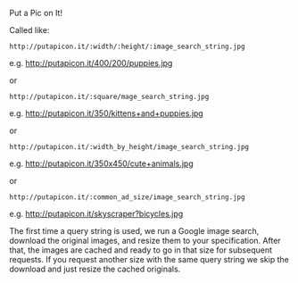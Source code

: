 Put a Pic on It!

Called like:

    http://putapicon.it/:width/:height/:image_search_string.jpg

e.g. http://putapicon.it/400/200/puppies.jpg

or 

    http://putapicon.it/:square/mage_search_string.jpg

e.g. http://putapicon.it/350/kittens+and+puppies.jpg

or

    http://putapicon.it/:width_by_height/image_search_string.jpg

e.g. http://putapicon.it/350x450/cute+animals.jpg

or 

    http://putapicon.it/:common_ad_size/image_search_string.jpg

e.g. http://putapicon.it/skyscraper?bicycles.jpg


The first time a query string is used, we run a Google image search, download the original images, and resize them to your specification. After that, the images are cached and ready to go in that size for subsequent requests. If you request another size with the same query string we skip the download and just resize the cached originals.
